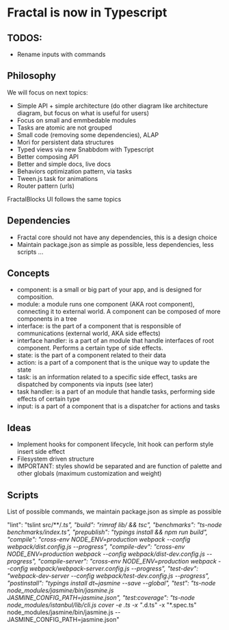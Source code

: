 # Fractal is now in Typescript

## TODOS:

- Rename inputs with commands

## Philosophy

We will focus on next topics:

- Simple API + simple architecture (do other diagram like architecture diagram, but focus on what is useful for users)
- Focus on small and emmbedable modules
- Tasks are atomic are not grouped
- Small code (removing some dependencies), ALAP
- Mori for persistent data structures
- Typed views via new Snabbdom with Typescript
- Better composing API
- Better and simple docs, live docs
- Behaviors optimization pattern, via tasks
- Tween.js task for animations
- Router pattern (urls)

FractalBlocks UI follows the same topics

## Dependencies

- Fractal core should not have any dependencies, this is a design choice
- Maintain package.json as simple as possible, less dependencies, less scripts ...

## Concepts

- component: is a small or big part of your app, and is designed for composition.
- module: a module runs one component (AKA root component), connecting it to external world. A component can be composed of more components in a tree
- interface: is the part of a component that is responsible of communications (external world, AKA side effects)
- interface handler: is a part of an module that handle interfaces of root component. Performs a certain type of side effects.
- state: is the part of a component related to their data
- action: is a part of a component that is the unique way to update the state
- task: is an information related to a specific side effect, tasks are dispatched by components via inputs (see later)
- task handler: is a part of an module that handle tasks, performing side effects of certain type
- input: is a part of a component that is a dispatcher for actions and tasks

## Ideas

- Implement hooks for component lifecycle, Init hook can perform style insert side effect
- Filesystem driven structure
- IMPORTANT: styles showld be separated and are function of palette and other globals (maximum customization and weight)

## Scripts

List of possible commands, we maintain package.json as simple as possible

"lint": "tslint src/**/*.ts",
"build": "rimraf lib/ && tsc",
"benchmarks": "ts-node benchmarks/index.ts",
"prepublish": "typings install && npm run build",
"compile": "cross-env NODE_ENV=production webpack --config webpack/dist.config.js --progress",
"compile-dev": "cross-env NODE_ENV=production webpack --config webpack/dist-dev.config.js --progress",
"compile-server": "cross-env NODE_ENV=production webpack --config webpack/webpack-server.config.js --progress",
"test-dev": "webpack-dev-server --config webpack/test-dev.config.js --progress",
"postinstall": "typings install dt~jasmine --save --global",
"test": "ts-node node_modules/jasmine/bin/jasmine.js JASMINE_CONFIG_PATH=jasmine.json",
"test:coverage": "ts-node node_modules/istanbul/lib/cli.js cover -e .ts  -x \"*.d.ts\" -x \"*.spec.ts\" node_modules/jasmine/bin/jasmine.js -- JASMINE_CONFIG_PATH=jasmine.json"
